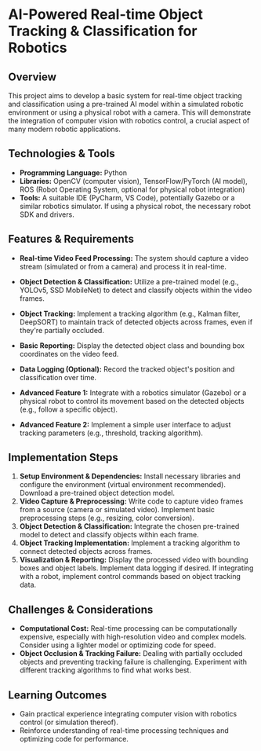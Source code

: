 # AI-Powered Real-time Object Tracking & Classification for Robotics

## Overview

This project aims to develop a basic system for real-time object tracking and classification using a pre-trained AI model within a simulated robotic environment or using a physical robot with a camera. This will demonstrate the integration of computer vision with robotics control, a crucial aspect of many modern robotic applications.

## Technologies & Tools

* **Programming Language:** Python
* **Libraries:** OpenCV (computer vision), TensorFlow/PyTorch (AI model), ROS (Robot Operating System, optional for physical robot integration)
* **Tools:**  A suitable IDE (PyCharm, VS Code), potentially Gazebo or a similar robotics simulator. If using a physical robot, the necessary robot SDK and drivers.

## Features & Requirements

- **Real-time Video Feed Processing:** The system should capture a video stream (simulated or from a camera) and process it in real-time.
- **Object Detection & Classification:**  Utilize a pre-trained model (e.g., YOLOv5, SSD MobileNet) to detect and classify objects within the video frames.
- **Object Tracking:** Implement a tracking algorithm (e.g., Kalman filter, DeepSORT) to maintain track of detected objects across frames, even if they're partially occluded.
- **Basic Reporting:** Display the detected object class and bounding box coordinates on the video feed.
- **Data Logging (Optional):**  Record the tracked object's position and classification over time.

- **Advanced Feature 1:** Integrate with a robotics simulator (Gazebo) or a physical robot to control its movement based on the detected objects (e.g., follow a specific object).
- **Advanced Feature 2:**  Implement a simple user interface to adjust tracking parameters (e.g., threshold, tracking algorithm).


## Implementation Steps

1. **Setup Environment & Dependencies:** Install necessary libraries and configure the environment (virtual environment recommended). Download a pre-trained object detection model.
2. **Video Capture & Preprocessing:** Write code to capture video frames from a source (camera or simulated video). Implement basic preprocessing steps (e.g., resizing, color conversion).
3. **Object Detection & Classification:** Integrate the chosen pre-trained model to detect and classify objects within each frame.
4. **Object Tracking Implementation:**  Implement a tracking algorithm to connect detected objects across frames.
5. **Visualization & Reporting:** Display the processed video with bounding boxes and object labels. Implement data logging if desired.  If integrating with a robot, implement control commands based on object tracking data.

## Challenges & Considerations

- **Computational Cost:** Real-time processing can be computationally expensive, especially with high-resolution video and complex models. Consider using a lighter model or optimizing code for speed.
- **Object Occlusion & Tracking Failure:**  Dealing with partially occluded objects and preventing tracking failure is challenging.  Experiment with different tracking algorithms to find what works best.


## Learning Outcomes

- Gain practical experience integrating computer vision with robotics control (or simulation thereof).
-  Reinforce understanding of real-time processing techniques and optimizing code for performance.

